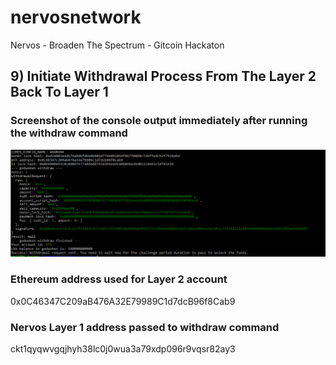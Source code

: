 # nervosnetwork
Nervos - Broaden The Spectrum - Gitcoin Hackaton

## 9) Initiate Withdrawal Process From The Layer 2 Back To Layer 1

### Screenshot of the console output immediately after running the withdraw command
![Console](task_09_01_Console.png?raw=true)

### Ethereum address used for Layer 2 account
0x0C46347C209aB476A32E79989C1d7dcB96f8Cab9

### Nervos Layer 1 address passed to withdraw command
ckt1qyqwvgqjhyh38lc0j0wua3a79xdp096r9vqsr82ay3
